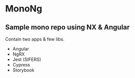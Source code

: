 # MonoNg

## Sample mono repo using NX & Angular

Contain two apps & few libs.

- Angular
- NgRX
- Jest (SIFERS)
- Cypress
- Storybook
